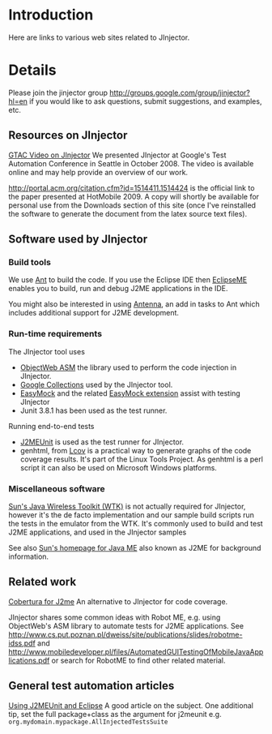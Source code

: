 # Introduction #

Here are links to various web sites related to JInjector.


# Details #

Please join the jinjector group http://groups.google.com/group/jinjector?hl=en if you would like to ask questions, submit suggestions, and examples, etc.

## Resources on JInjector ##
[GTAC Video on JInjector](http://www.youtube.com/watch?v=B2v5jQ9NLVg) We presented JInjector at Google's Test Automation Conference in Seattle in October 2008. The video is available online and may help provide an overview of our work.

http://portal.acm.org/citation.cfm?id=1514411.1514424 is the official link to the paper presented at HotMobile 2009. A copy will shortly be available for personal use from the Downloads section of this site (once I've reinstalled the software to generate the document from the latex source text files).

## Software used by JInjector ##
### Build tools ###
We use [Ant](http://ant.apache.org/) to build the code.
If you use the Eclipse IDE then [EclipseME](http://eclipseme.org/docs/index.html) enables you to build, run and debug J2ME applications in the IDE.

You might also be interested in using
[Antenna](http://antenna.sourceforge.net/), an add in tasks to Ant which includes additional support for J2ME development.

### Run-time requirements ###
The JInjector tool uses
  * [ObjectWeb ASM](http://asm.objectweb.org/) the library used to perform the code injection in JInjector.
  * [Google Collections](http://code.google.com/p/google-collections/) used by the JInjector tool.
  * [EasyMock](http://prdownloads.sourceforge.net/easymock/easymock2.4.zip) and the related [EasyMock extension](http://prdownloads.sourceforge.net/easymock/easymockclassextension2.4.zip) assist with testing JInjector
  * Junit 3.8.1 has been used as the test runner.

Running end-to-end tests
  * [J2MEUnit](http://j2meunit.sourceforge.net/) is used as the test runner for JInjector.
  * genhtml, from [Lcov](http://ltp.sourceforge.net/coverage/lcov.php) is a practical way to generate graphs of the code coverage results. It's part of the Linux Tools Project. As genhtml is a perl script it can also be used on Microsoft Windows platforms.

### Miscellaneous software ###
[Sun's Java Wireless Toolkit (WTK)](http://java.sun.com/products/sjwtoolkit/overview.html) is not actually required for JInjector, however it's the de facto implementation and our sample build scripts run the tests in the emulator from the WTK. It's commonly used to build and test J2ME applications, and used in the JInjector samples

See also [Sun's homepage for Java ME](http://java.sun.com/javame/index.jsp) also known as J2ME for background information.

## Related work ##
[Cobertura for J2me](http://www.cobertura4j2me.org/) An alternative to JInjector for code coverage.

JInjector shares some common ideas with Robot ME, e.g. using ObjectWeb's ASM library to automate tests for J2ME applications. See http://www.cs.put.poznan.pl/dweiss/site/publications/slides/robotme-idss.pdf and http://www.mobiledeveloper.pl/files/AutomatedGUITestingOfMobileJavaApplications.pdf or search for RobotME to find other related material.

## General test automation articles ##
[Using J2MEUnit and Eclipse](http://efforts.embedded.ufcg.edu.br/javame/?p=11) A good article on the subject. One additional tip, set the full package+class as the argument for j2meunit e.g. `org.mydomain.mypackage.AllInjectedTestsSuite`